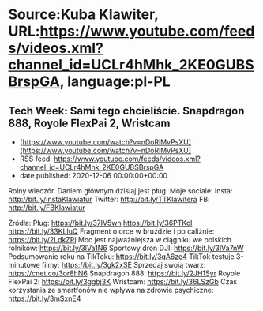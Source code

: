 # Source:Kuba Klawiter, URL:https://www.youtube.com/feeds/videos.xml?channel_id=UCLr4hMhk_2KE0GUBSBrspGA, language:pl-PL

## Tech Week: Sami tego chcieliście. Snapdragon 888, Royole FlexPai 2, Wristcam
 - [https://www.youtube.com/watch?v=nDoRlMvPsXU](https://www.youtube.com/watch?v=nDoRlMvPsXU)
 - RSS feed: https://www.youtube.com/feeds/videos.xml?channel_id=UCLr4hMhk_2KE0GUBSBrspGA
 - date published: 2020-12-06 00:00:00+00:00

Rolny wieczór. Daniem głównym dzisiaj jest pług.
Moje sociale:
Insta: http://bit.ly/InstaKlawiatur 
Twitter: http://bit.ly/TTKlawitera
FB: http://bit.ly/FBKlawiatur

Źródła:
Pług: https://bit.ly/37IV5wn https://bit.ly/36PTKol https://bit.ly/33KLIuQ
Fragment o orce w bruździe i po caliźnie: https://bit.ly/2LdkZRj
Moc jest najważniejsza w ciągniku we polskich rolników: https://bit.ly/3lVa1N6
Sportowy dron DJI: https://bit.ly/3lVa7nW
Podsumowanie roku na TikToku: https://bit.ly/3qA6ze4
TikTok testuje 3-minutowe filmy: https://bit.ly/3gk2xSE
Sprzedaj swoją twarz: https://cnet.co/3or8hN6
Snapdragon 888: https://bit.ly/2JH1Syr
Royole FlexPai 2: https://bit.ly/3ggbj3K
Wristcam: https://bit.ly/36LSzGb
Czas korzystania ze smartfonów nie wpływa na zdrowie psychiczne: https://bit.ly/3mSxnE4

